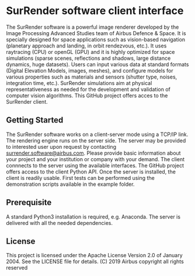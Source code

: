 # SurRender software client interface

The SurRender software is a powerful image renderer developed by the Image Processing Advanced Studies team of Airbus Defence & Space.
It is specially designed for space applications such as vision-based navigation (planetary approach and landing, in orbit rendezvous, etc.). 
It uses raytracing (CPU) or openGL (GPU) and it is highly optimized for space simulations (sparse scenes, reflections and shadows, large distance dynamics, huge datasets). 
Users can input various data at standard formats (Digital Elevation Models, images, meshes), and configure models for various properties such as materials and sensors (shutter type, noises, integration time, etc.). SurRender simulations aim at physical representativeness as needed for the development and validation of  computer vision algorithms.
This GitHub project offers acces to the SurRender client.

## Getting Started

The SurRender software works on a client-server mode using a TCP/IP link. 
The rendering engine runs on the server side. The server may be provided to interested user upon request by contacting surrender.software@airbus.com. Please provide basic information about your project and your institution or company with your demand.
The client connnects to the server using the available interfaces. The GitHub project offers access to the client Python API. 
Once the server is installed, the client is readily usable. First tests can be performed using the demonstration scripts available in the example folder.

## Prerequisite

A standard Python3 installation is required, e.g. Anaconda.
The server is delivered with all the needed dependencies.

## License

This project is licensed under the Apache License Version 2.0 of January 2004. See the LICENSE file for details.
(C) 2019 Airbus copyright all rights reserved
